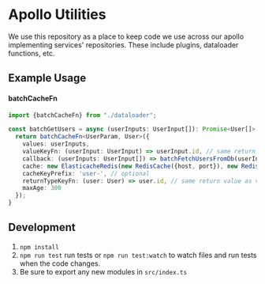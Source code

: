 # Apollo Utilities

We use this repository as a place to keep code we use across our apollo implementing services' repositories.
These include plugins, dataloader functions, etc.

## Example Usage
#### batchCacheFn
```typescript
import {batchCacheFn} from "./dataloader";

const batchGetUsers = async (userInputs: UserInput[]): Promise<User[]> => {
  return batchCacheFn<UserParam, User>({
    values: userInputs,
    valueKeyFn: (userInput: UserInput) => userInput.id, // same return value as cacheKeyFn
    callback: (userInputs: UserInput[]) => batchFetchUsersFromDb(userInputs),
    cache: new ElasticacheRedis(new RedisCache({host, port}), new RedisCache({host, port})), // primary and reader
    cacheKeyPrefix: 'user-', // optional
    returnTypeKeyFn: (user: User) => user.id, // same return value as valueFn
    maxAge: 300
  });
}
```

## Development
1. `npm install`
2. `npm run test` run tests or `npm run test:watch` to watch files and run tests when the code changes.
3. Be sure to export any new modules in `src/index.ts`
